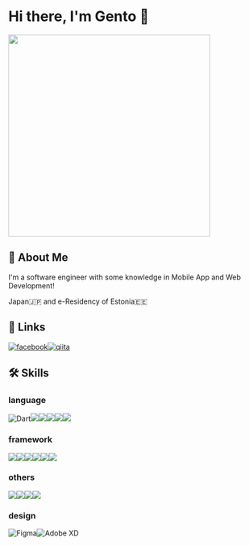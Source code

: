 # Hi there, I'm Gento 👋
<img src="https://user-images.githubusercontent.com/25972149/165023593-f22d0a05-faa2-41d9-b7f7-2d75c329245a.jpg" width="400">

## 🚀 About Me
I'm a software engineer with some knowledge in Mobile App and Web Development!

Japan🇯🇵 and e-Residency of Estonia🇪🇪

## 🔗 Links
[![facebook](https://img.shields.io/badge/facebook-1DA1F2?style=for-the-badge&logo=facebook&logoColor=white)](https://www.facebook.com/gentiiin/)[![qiita](https://img.shields.io/badge/-qiita-%74C13A.svg?&style=for-the-badge&logo=qiita&logoColor=white)](https://qiita.com/kokogento)



## 🛠 Skills
### language
![Dart](https://img.shields.io/badge/dart-%230175C2.svg?style=flat&logo=dart&logoColor=white)<img src="https://img.shields.io/badge/Javascript-276DC3.svg?logo=javascript&style=flat"><img src="https://img.shields.io/badge/-TypeScript-007ACC.svg?logo=typescript&style=flat"><img src="https://img.shields.io/badge/-HTML5-333.svg?logo=html5&style=flat"><img src="https://img.shields.io/badge/-CSS3-1572B6.svg?logo=css3&style=flat"><img src="https://img.shields.io/badge/PHP-ccc.svg?logo=php&style=flat">

### framework
<img src="https://img.shields.io/badge/-Flutter-6BBAE7.svg?logo=flutter&style=flat"><img src="https://img.shields.io/badge/-Ionic-292929.svg?logo=ionic&style=flat"><img src="https://img.shields.io/badge/-Angular-DD0031.svg?logo=angular&style=flat"><img src="https://img.shields.io/badge/-Nuxt.js-00C58E.svg?logo=nuxt.js&style=flat"><img src="https://img.shields.io/badge/-Vue.js-4FC08D.svg?logo=vue.js&style=flat"><img src="https://img.shields.io/badge/-Laravel-fff.svg?logo=laravel&style=flat">

### others
<img src="https://img.shields.io/badge/-Firebase-FFCA28.svg?logo=firebase&style=flat"><img src="https://img.shields.io/badge/-Google%20Cloud-EEE.svg?logo=google-cloud&style=flat"><img src="https://img.shields.io/badge/-GitHub-181717.svg?logo=github&style=flat"><img src="https://img.shields.io/badge/-Docker-EEE.svg?logo=docker&style=flat">

### design
![Figma](https://img.shields.io/badge/figma-%23F24E1E.svg?style=flat&logo=figma&logoColor=white)![Adobe XD](https://img.shields.io/badge/Adobe%20XD-470137?style=flat&logo=Adobe%20XD&logoColor=#FF61F6)




<!--
**gentixyann/gentixyann** is a ✨ _special_ ✨ repository because its `README.md` (this file) appears on your GitHub profile.

Here are some ideas to get you started:

- 🔭 I’m currently working on ...
- 🌱 I’m currently learning ...
- 👯 I’m looking to collaborate on ...
- 🤔 I’m looking for help with ...
- 💬 Ask me about ...
- 📫 How to reach me: ...
- 😄 Pronouns: ...
- ⚡ Fun fact: ...
-->
